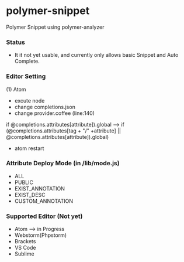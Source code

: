 # polymer-snippet
Polymer Snippet using polymer-analyzer

### Status
- It it not yet usable, and currently only allows basic Snippet and Auto Complete.

### Editor Setting
(1) Atom 
 - excute node
 - change completions.json
 - change provider.coffee (line:140) 
 
if @completions.attributes[attribute]).global 
--> if (@completions.attributes[tag + "/" +attribute] || @completions.attributes[attribute]).global) 
 - atom restart
 
### Attribute Deploy Mode (in /lib/mode.js)
- ALL
- PUBLIC
- EXIST_ANNOTATION
- EXIST_DESC
- CUSTOM_ANNOTATION

### Supported Editor (Not yet)
- Atom --> in Progress
- Webstorm(Phpstorm)
- Brackets
- VS Code
- Sublime

